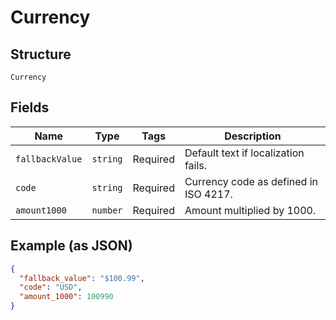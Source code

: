
# Currency

## Structure

`Currency`

## Fields

| Name | Type | Tags | Description |
|  --- | --- | --- | --- |
| `fallbackValue` | `string` | Required | Default text if localization fails. |
| `code` | `string` | Required | Currency code as defined in ISO 4217. |
| `amount1000` | `number` | Required | Amount multiplied by 1000. |

## Example (as JSON)

```json
{
  "fallback_value": "$100.99",
  "code": "USD",
  "amount_1000": 100990
}
```

